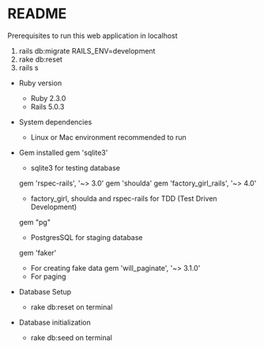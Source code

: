 # README
Prerequisites to run this web application in localhost 
1. rails db:migrate RAILS_ENV=development
2. rake db:reset
3. rails s

* Ruby version
  - Ruby 2.3.0
  - Rails 5.0.3
  
* System dependencies
  - Linux or Mac environment recommended to run
  
* Gem installed
    gem 'sqlite3'
    - sqlite3 for testing database
    
    gem 'rspec-rails', '~> 3.0'
    gem 'shoulda'
    gem 'factory_girl_rails', '~> 4.0'
    - factory_girl, shoulda and rspec-rails for TDD (Test Driven Development)
 
    gem "pg"
    - PostgresSQL for staging database

    gem 'faker'
    - For creating fake data
    gem 'will_paginate', '~> 3.1.0'
    - For paging
  
* Database Setup
  - rake db:reset on terminal

* Database initialization
  - rake db:seed on terminal


